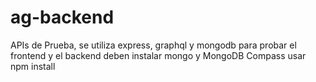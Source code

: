 # ag-backend
APIs de Prueba, se utiliza express, graphql y mongodb
para probar el frontend y el backend deben instalar mongo y MongoDB Compass
usar npm install
